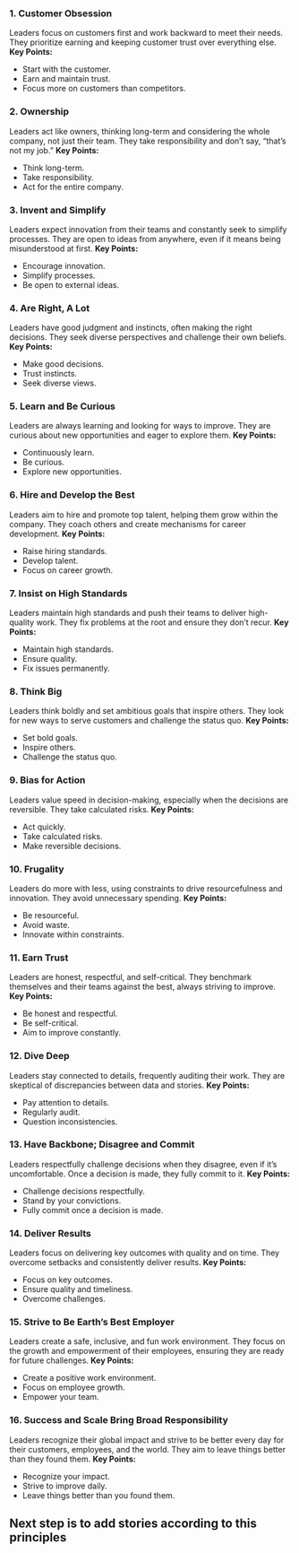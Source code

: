 ### 1. **Customer Obsession**
Leaders focus on customers first and work backward to meet their needs. They prioritize earning and keeping customer trust over everything else. **Key Points:**
- Start with the customer.
- Earn and maintain trust.
- Focus more on customers than competitors.

### 2. **Ownership**
Leaders act like owners, thinking long-term and considering the whole company, not just their team. They take responsibility and don’t say, “that’s not my job.” **Key Points:**
- Think long-term.
- Take responsibility.
- Act for the entire company.

### 3. **Invent and Simplify**
Leaders expect innovation from their teams and constantly seek to simplify processes. They are open to ideas from anywhere, even if it means being misunderstood at first. **Key Points:**
- Encourage innovation.
- Simplify processes.
- Be open to external ideas.

### 4. **Are Right, A Lot**
Leaders have good judgment and instincts, often making the right decisions. They seek diverse perspectives and challenge their own beliefs. **Key Points:**
- Make good decisions.
- Trust instincts.
- Seek diverse views.

### 5. **Learn and Be Curious**
Leaders are always learning and looking for ways to improve. They are curious about new opportunities and eager to explore them. **Key Points:**
- Continuously learn.
- Be curious.
- Explore new opportunities.

### 6. **Hire and Develop the Best**
Leaders aim to hire and promote top talent, helping them grow within the company. They coach others and create mechanisms for career development. **Key Points:**
- Raise hiring standards.
- Develop talent.
- Focus on career growth.

### 7. **Insist on High Standards**
Leaders maintain high standards and push their teams to deliver high-quality work. They fix problems at the root and ensure they don’t recur. **Key Points:**
- Maintain high standards.
- Ensure quality.
- Fix issues permanently.

### 8. **Think Big**
Leaders think boldly and set ambitious goals that inspire others. They look for new ways to serve customers and challenge the status quo. **Key Points:**
- Set bold goals.
- Inspire others.
- Challenge the status quo.

### 9. **Bias for Action**
Leaders value speed in decision-making, especially when the decisions are reversible. They take calculated risks. **Key Points:**
- Act quickly.
- Take calculated risks.
- Make reversible decisions.

### 10. **Frugality**
Leaders do more with less, using constraints to drive resourcefulness and innovation. They avoid unnecessary spending. **Key Points:**
- Be resourceful.
- Avoid waste.
- Innovate within constraints.

### 11. **Earn Trust**
Leaders are honest, respectful, and self-critical. They benchmark themselves and their teams against the best, always striving to improve. **Key Points:**
- Be honest and respectful.
- Be self-critical.
- Aim to improve constantly.

### 12. **Dive Deep**
Leaders stay connected to details, frequently auditing their work. They are skeptical of discrepancies between data and stories. **Key Points:**
- Pay attention to details.
- Regularly audit.
- Question inconsistencies.

### 13. **Have Backbone; Disagree and Commit**
Leaders respectfully challenge decisions when they disagree, even if it’s uncomfortable. Once a decision is made, they fully commit to it. **Key Points:**
- Challenge decisions respectfully.
- Stand by your convictions.
- Fully commit once a decision is made.

### 14. **Deliver Results**
Leaders focus on delivering key outcomes with quality and on time. They overcome setbacks and consistently deliver results. **Key Points:**
- Focus on key outcomes.
- Ensure quality and timeliness.
- Overcome challenges.

### 15. **Strive to Be Earth’s Best Employer**
Leaders create a safe, inclusive, and fun work environment. They focus on the growth and empowerment of their employees, ensuring they are ready for future challenges. **Key Points:**
- Create a positive work environment.
- Focus on employee growth.
- Empower your team.

### 16. **Success and Scale Bring Broad Responsibility**
Leaders recognize their global impact and strive to be better every day for their customers, employees, and the world. They aim to leave things better than they found them. **Key Points:**
- Recognize your impact.
- Strive to improve daily.
- Leave things better than you found them.

## Next step is to add stories according to this principles